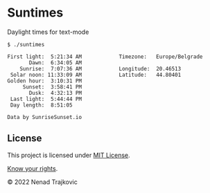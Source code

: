 # Suntimes

Daylight times for text-mode

```
$ ./suntimes

First light:  5:21:34 AM            Timezone:   Europe/Belgrade
       Dawn:  6:34:05 AM
    Sunrise:  7:07:36 AM            Longitude:  20.46513
 Solar noon: 11:33:09 AM            Latitude:   44.80401
Golden hour:  3:10:31 PM
     Sunset:  3:58:41 PM
       Dusk:  4:32:13 PM
 Last light:  5:44:44 PM
 Day length:  8:51:05

Data by SunriseSunset.io
```

## License
This project is licensed under [MIT License](LICENSE "Read the LICENSE file").

[Know your rights](https://choosealicense.com/licenses/mit/ "Read about MIT License permissions").

&copy; 2022 Nenad Trajkovic
